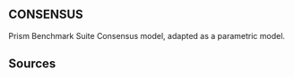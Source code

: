 CONSENSUS
----------

Prism Benchmark Suite Consensus model, adapted as a parametric model.


Sources
---------
